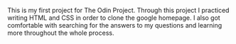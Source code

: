 This is my first project for The Odin Project. Through this project I practiced writing HTML and CSS in order to clone the google homepage. I also got comfortable with searching for the answers to my questions and learning more throughout the whole process. 